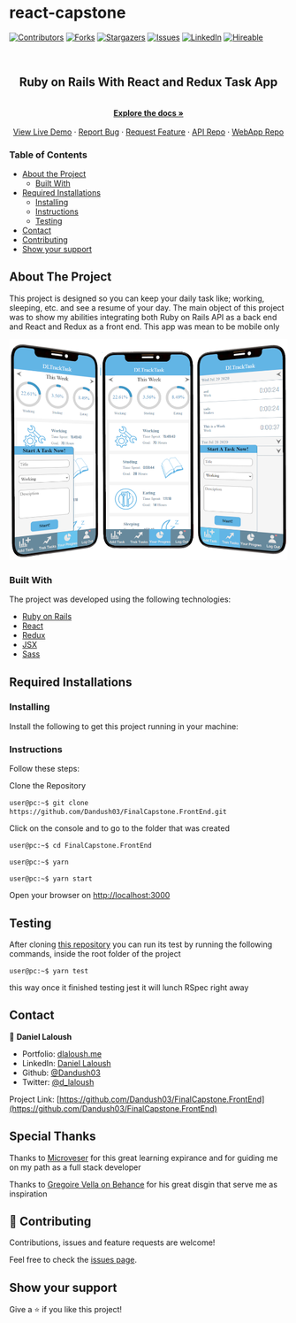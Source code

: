 # react-capstone
[![Contributors][contributors-shield]][contributors-url]
[![Forks][forks-shield]][forks-url]
[![Stargazers][stars-shield]][stars-url]
[![Issues][issues-shield]][issues-url]
[![LinkedIn][linkedin-shield2]][linkedin-url2]
[![Hireable][hireable]][hireable-url]

<!-- PROJECT LOGO -->
<br />
<p align="center">
 <h2 align="center"> Ruby on Rails With React and Redux Task App </h2>

  <p align="center">
    <br />
    <a href="https://github.com/Dandush03/FinalCapstone.FrontEnd"><strong>Explore the docs »</strong></a>
    <br />
    <br />
    <a href="https://dl-final-webapp.herokuapp.com/">View Live Demo</a>
    ·
    <a href="https://github.com/Dandush03/FinalCapstone.FrontEnd/issues">Report Bug</a>
    ·
    <a href="https://github.com/Dandush03/FinalCapstone.FrontEnd/issues">Request Feature</a>
    ·
    <a href="https://github.com/Dandush03/FinalCapstone.BackEnd">API Repo</a>
    ·
    <a href="https://github.com/Dandush03/FinalCapstone.FrontEnd">WebApp Repo</a>
  </p>

</p>

### Table of Contents
* [About the Project](#about-the-project)
  * [Built With](#built-with)
* [Required Installations](#Required-Installations)
  * [Installing](#Installing)
  * [Instructions](#Instructions)
  * [Testing](#Testing)
* [Contact](#contact)
* [Contributing](#Contributing)
* [Show your support](#Show-your-support)

## About The Project

This project is designed so you can keep your daily task like; working, sleeping, etc. and see a resume of your day. The main object of this project was to show my abilities integrating both Ruby on Rails API as a back end and React and Redux as a front end. This app was mean to be mobile only

<p align="center">
  <img height="400" src="./mobile.png">
</p>

### Built With
The project was developed using the following technologies:

- [Ruby on Rails](https://rubyonrails.org/)
- [React](https://es.reactjs.org/)
- [Redux](https://redux.js.org/)
- [JSX](https://reactjs.org/docs/introducing-jsx.html)
- [Sass](https://sass-lang.com/)

## Required Installations

### Installing

<p>Install the following to get this project running in your machine:</p>

### Instructions

<p>Follow these steps:</p>

Clone the Repository

```Shell
user@pc:~$ git clone https://github.com/Dandush03/FinalCapstone.FrontEnd.git
```

Click on the console and to go to the folder that was created

```Shell
user@pc:~$ cd FinalCapstone.FrontEnd
```

```Shell
user@pc:~$ yarn
```

```Shell
user@pc:~$ yarn start
```

Open your browser on [http://localhost:3000](http://localhost:3000)

## Testing

After cloning [this repository](https://github.com/Dandush03/FinalCapstone.FrontEnd.git) you can run its test by running the following commands, inside the root folder of the project 

```Shell
user@pc:~$ yarn test
```

this way once it finished testing jest it will lunch RSpec right away 

## Contact

👤 **Daniel Laloush**
 - Portfolio: [dlaloush.me](https://dlaloush.me) 
 - LinkedIn: [Daniel Laloush](https://www.linkedin.com/in/daniel-laloush-0a7331a9) 
 - Github: [@Dandush03](https://github.com/Dandush03) 
 - Twitter: [@d_laloush](https://twitter.com/d_laloush) 

<p align="center">

  Project Link: [https://github.com/Dandush03/FinalCapstone.FrontEnd](https://github.com/Dandush03/FinalCapstone.FrontEnd)

</p>

## Special Thanks

Thanks to [Microveser](https://www.microverse.org/) for this great learning expirance and for guiding me on my path as a full stack developer

Thanks to [Gregoire Vella on Behance](https://www.behance.net/gregoirevella) for his great disgin that serve me as inspiration

## 🤝 Contributing

Contributions, issues and feature requests are welcome!

Feel free to check the [issues page](https://github.com/Dandush03/FinalCapstone.FrontEnd/issues).

## Show your support

Give a ⭐️ if you like this project!

<!-- MARKDOWN LINKS & IMAGES -->
[contributors-shield]: https://img.shields.io/github/contributors/Dandush03/React-Calculator.svg?style=flat-square
[contributors-url]: https://github.com/Dandush03/FinalCapstone.FrontEnd/graphs/contributors
[forks-shield]: https://img.shields.io/github/forks/Dandush03/FinalCapstone.FrontEnd.svg?style=flat-square
[forks-url]: https://github.com/Dandush03/FinalCapstone.FrontEnd/network/members
[stars-shield]: https://img.shields.io/github/stars/Dandush03/FinalCapstone.FrontEnd.svg?style=flat-square
[stars-url]: https://github.com/Dandush03/FinalCapstone.FrontEnd/stargazers
[issues-shield]: https://img.shields.io/github/issues/Dandush03/FinalCapstone.FrontEnd.svg?style=flat-square
[issues-url]: https://github.com/Dandush03/FinalCapstone.FrontEnd/issues
[license-shield]: https://img.shields.io/github/license/Dandush03/FinalCapstone.FrontEnd.svg?style=flat-square
[license-url]: https://github.com/Dandush03/FinalCapstone.FrontEnd/blob/master/LICENSE.txt
[linkedin-shield2]: https://img.shields.io/badge/-LinkedIn-black.svg?style=flat-square&logo=linkedin&colorB=555
[linkedin-url2]: https://www.linkedin.com/in/daniel-laloush/
[hireable]: https://cdn.rawgit.com/hiendv/hireable/master/styles/flat/yes.svg
[hireable-url]: https://www.linkedin.com/in/daniel-laloush/
